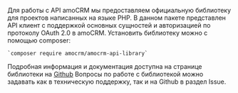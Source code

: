 
<a name="common-info"></a>

Для работы с API amoCRM мы предоставляем официальную библиотеку для проектов написанных на языке PHP. В данном пакете представлен API клиент с поддержкой основных сущностей и авторизацией по протоколу OAuth 2.0 в amoCRM. Установить библиотеку можно с помощью composer:

```
`composer require amocrm/amocrm-api-library` 
```
Подробная информация и документация доступна на странице библиотеки на [Github](https://github.com/amocrm/amocrm-api-php) Вопросы по работе с библиотекой можно задавать как в техническую поддержку, так и на Github в раздел Issue.
<!-- Generated at Tue, 02 Mar 2021 10:43:58 +0000. amoCRM Documentation Generator -->
